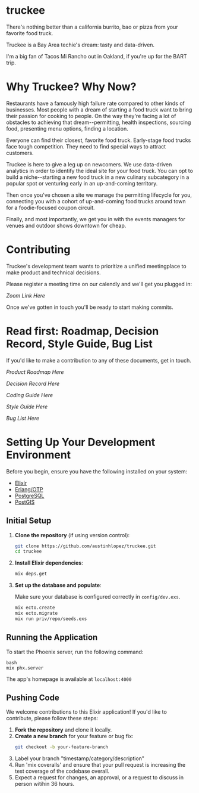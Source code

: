 # truckee
There's nothing better than a california burrito, bao or pizza from your favorite food truck.

Truckee is a Bay Area techie's dream: tasty and data-driven.

I'm a big fan of Tacos Mi Rancho out in Oakland, if you're up for the BART trip.

# Why Truckee? Why Now?

Restaurants have a famously high failure rate compared to other kinds of businesses. Most people with a dream of
starting a food truck want to bring their passion for cooking to people. On the way they're facing a lot of obstacles 
to achieving that dream--permitting, health inspections, sourcing food, presenting menu options, finding a location.

Everyone can find their closest, favorite food truck. Early-stage food trucks face tough competition. They need to find
special ways to attract customers.

Truckee is here to give a leg up on newcomers. We use data-driven analytics in order to identify the ideal site
for your food truck. You can opt to build a niche--starting a new food truck in a new culinary subcategory in
a popular spot or venturing early in an up-and-coming territory.

Then once you've chosen a site we manage the permitting lifecycle for you, connecting you with a cohort of up-and-coming food trucks around town for a foodie-focused coupon circuit.

Finally, and most importantly, we get you in with the events managers for venues and outdoor shows downtown for cheap.

# Contributing

Truckee's development team wants to prioritize a unified meetingplace to make product and technical decisions.

Please register a meeting time on our calendly and we'll get you plugged in:

*Zoom Link Here*

Once we've gotten in touch you'll be ready to start making commits.

# Read first: Roadmap, Decision Record, Style Guide, Bug List

If you'd like to make a contribution to any of these documents, get in touch.

*Product Roadmap Here*

*Decision Record Here*

*Coding Guide Here*

*Style Guide Here*

*Bug List Here*

# Setting Up Your Development Environment

Before you begin, ensure you have the following installed on your system:

- [Elixir](https://elixir-lang.org/install.html)
- [Erlang/OTP](https://www.erlang.org/downloads)
- [PostgreSQL](https://www.postgresql.org/download/)
- [PostGIS](https://postgis.net/)

## Initial Setup

1. **Clone the repository** (if using version control):

    ```bash
    git clone https://github.com/austinhlopez/truckee.git
    cd truckee
    ```

2. **Install Elixir dependencies**:

    ```bash
    mix deps.get
    ```

3. **Set up the database and populate**:

    Make sure your database is configured correctly in `config/dev.exs`.

    ```bash
    mix ecto.create
    mix ecto.migrate
    mix run priv/repo/seeds.exs
    ```

## Running the Application

To start the Phoenix server, run the following command:

    bash
    mix phx.server

The app's homepage is available at ```localhost:4000```

## Pushing Code
We welcome contributions to this Elixir application! If you'd like to contribute, please follow these steps:

1. **Fork the repository** and clone it locally.
2. **Create a new branch** for your feature or bug fix:
   ```bash
   git checkout -b your-feature-branch
   ```
3. Label your branch "timestamp/category/description"
4. Run 'mix coveralls' and ensure that your pull request is increasing the test coverage of the codebase overall.
5. Expect a request for changes, an approval, or a request to discuss in person witihin 36 hours.
